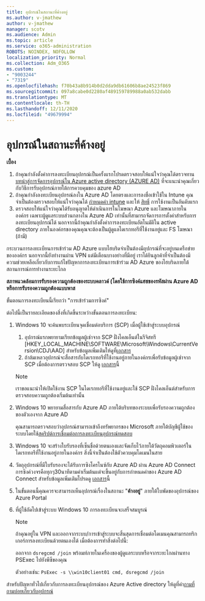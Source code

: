 ```yaml
---
title: อุปกรณ์ในสถานะที่ค้างอยู่
ms.author: v-jmathew
author: v-jmathew
manager: scotv
ms.audience: Admin
ms.topic: article
ms.service: o365-administration
ROBOTS: NOINDEX, NOFOLLOW
localization_priority: Normal
ms.collection: Adm_O365
ms.custom:
- "9003244"
- "7319"
ms.openlocfilehash: f70b43a8b914b0d2dda9db61606b8ae24523f869
ms.sourcegitcommit: 097a8cabe0d2280af489159789988a0ab532dabb
ms.translationtype: MT
ms.contentlocale: th-TH
ms.lasthandoff: 12/11/2020
ms.locfileid: "49679994"
---
```

# <a name="device-in-pending-state"></a>อุปกรณ์ในสถานะที่ค้างอยู่

**เบื้อง**

1. ถ้าคุณกำลังตั้งค่าการลงทะเบียนอุปกรณ์เป็นครั้งแรกโปรดตรวจสอบให้แน่ใจว่าคุณได้ตรวจทาน [บทนำสู่การจัดการอุปกรณ์ใน Azure active directory (AZURE AD)](https://docs.microsoft.com/azure/active-directory/devices/overview?WT.mc_id=Portal-Microsoft_Azure_Support) ที่จะแนะนำคุณเกี่ยวกับวิธีการรับอุปกรณ์ภายใต้การควบคุมของ azure AD
2. ถ้าคุณกำลังลงทะเบียนอุปกรณ์ลงใน Azure AD โดยตรงและการลงชื่อเข้าใช้ใน Intune คุณจำเป็นต้องตรวจสอบให้แน่ใจว่าคุณได้ [กำหนดค่า intune](https://docs.microsoft.com/mem/intune/enrollment/device-enrollment?WT.mc_id=Portal-Microsoft_Azure_Support) และให้ [สิทธิ์](https://docs.microsoft.com/mem/intune/fundamentals/licenses-assign?WT.mc_id=Portal-Microsoft_Azure_Support) การใช้งานเป็นอันดับแรก
3. ตรวจสอบให้แน่ใจว่าคุณได้รับอนุญาตให้ดำเนินการในโฆษณา Azure และโฆษณาภายในองค์กร เฉพาะผู้ดูแลระบบส่วนกลางใน Azure AD เท่านั้นที่สามารถจัดการการตั้งค่าสำหรับการลงทะเบียนอุปกรณ์ได้ นอกจากนี้ถ้าคุณกำลังตั้งค่าการลงทะเบียนอัตโนมัติใน active directory ภายในองค์กรของคุณคุณจะต้องเป็นผู้ดูแลไดเรกทอรีที่ใช้งานอยู่และ FS โฆษณา (ถ้ามี)

กระบวนการลงทะเบียนการเข้าร่วม AD Azure แบบไฮบริดจำเป็นต้องมีอุปกรณ์ที่จะอยู่บนเครือข่ายขององค์กร นอกจากนี้ยังทำงานผ่าน VPN แต่มีเตือนบางอย่างที่มีอยู่ เราได้ยินลูกค้าที่จำเป็นต้องมีความช่วยเหลือเกี่ยวกับการแก้ไขปัญหาการลงทะเบียนการเข้าร่วม AD Azure ของไฮบริดภายใต้สถานการณ์การทำงานระยะไกล

**สภาพแวดล้อมการรับรองความถูกต้องของระบบคลาวด์ (โดยใช้การซิงค์แฮชของรหัสผ่าน Azure AD หรือการรับรองความถูกต้องแบบพาส**

ขั้นตอนการลงทะเบียนนี้เรียกว่า "การเข้าร่วมการซิงค์"

ต่อไปนี้เป็นรายละเอียดของสิ่งที่เกิดขึ้นระหว่างขั้นตอนการลงทะเบียน:

1. Windows 10 จะค้นพบระเบียนจุดเชื่อมต่อบริการ (SCP) เมื่อผู้ใช้เข้าสู่ระบบอุปกรณ์

    1. อุปกรณ์แรกพยายามเรียกข้อมูลผู้เช่าจาก SCP ฝั่งไคลเอ็นต์ในรีจิสทรี [HKEY_LOCAL_MACHINE\SOFTWARE\Microsoft\Windows\CurrentVersion\CDJ\AAD] สำหรับข้อมูลเพิ่มเติมให้ดูที่[เอกสาร](https://docs.microsoft.com/azure/active-directory/devices/hybrid-azuread-join-control)
    1. ถ้าล้มเหลวอุปกรณ์จะสื่อสารกับไดเรกทอรีที่ใช้งานอยู่ภายในองค์กรเพื่อรับข้อมูลผู้เช่าจาก SCP เมื่อต้องการตรวจสอบ SCP ให้ดู [เอกสาร](https://docs.microsoft.com/azure/active-directory/devices/hybrid-azuread-join-manual#configure-a-service-connection-point)นี้

    > [!NOTE]
    > เราขอแนะนำให้เปิดใช้งาน SCP ในไดเรกทอรีที่ใช้งานอยู่และใช้ SCP ฝั่งไคลเอ็นต์สำหรับการตรวจสอบความถูกต้องเริ่มต้นเท่านั้น

2. Windows 10 พยายามสื่อสารกับ Azure AD ภายใต้บริบทของระบบเพื่อรับรองความถูกต้องของตัวเองจาก Azure AD

    คุณสามารถตรวจสอบว่าอุปกรณ์สามารถเข้าถึงทรัพยากรของ Microsoft ภายใต้บัญชีผู้ใช้ของระบบโดยใช้[สคริปต์การเชื่อมต่อการลงทะเบียนอุปกรณ์ทดสอบ](https://gallery.technet.microsoft.com/Test-Device-Registration-3dc944c0)

3. Windows 10 จะสร้างใบรับรองที่เซ็นชื่อด้วยตนเองและจัดเก็บไว้ภายใต้วัตถุคอมพิวเตอร์ในไดเรกทอรีที่ใช้งานอยู่ภายในองค์กร สิ่งนี้จำเป็นต้องใช้ตัวควบคุมโดเมนในสาย

4. วัตถุอุปกรณ์ที่มีใบรับรองจะได้รับการซิงโครไนซ์กับ Azure AD ผ่าน Azure AD Connect การซิงค์วงจรคือทุกๆ30นาทีตามค่าเริ่มต้นแต่จะขึ้นอยู่กับการกำหนดค่าของ Azure AD Connect สำหรับข้อมูลเพิ่มเติมโปรดดู [เอกสาร](https://docs.microsoft.com/azure/active-directory/hybrid/how-to-connect-sync-configure-filtering#organizational-unitbased-filtering)นี้

5. ในขั้นตอนนี้คุณควรจะสามารถเห็นอุปกรณ์เรื่องในสถานะ "**ค้างอยู่**" ภายใต้ใบพัดของอุปกรณ์ของ Azure Portal

6. ที่ผู้ใช้ถัดไปเข้าสู่ระบบ Windows 10 การลงทะเบียนจะเสร็จสมบูรณ์

    > [!NOTE]
    > ถ้าคุณอยู่ใน VPN และออกจากระบบ/การเข้าสู่ระบบจะสิ้นสุดการเชื่อมต่อโดเมนคุณสามารถทริกเกอร์การลงทะเบียนด้วยตนเองได้ เมื่อต้องการทำสิ่งต่อไปนี้:
    >
    > ออกจาก `dsregcmd /join` พร้อมท์ภายในเครื่องของผู้ดูแลระบบหรือจากระยะไกลผ่านทาง PSExec ไปยังพีซีของคุณ
    >
    > ตัวอย่างเช่น: `PsExec -s \\win10client01 cmd, dsregcmd /join`

สำหรับปัญหาทั่วไปเกี่ยวกับการลงทะเบียนอุปกรณ์ของ Azure Active directory ให้ดูที่คำ[ถามที่ถามบ่อยเกี่ยวกับอุปกรณ์](https://docs.microsoft.com/azure/active-directory/devices/faq)
